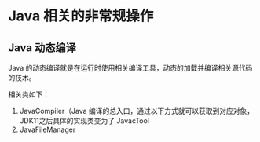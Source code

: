 # Java 相关的非常规操作



## Java 动态编译

Java 的动态编译就是在运行时使用相关编译工具，动态的加载并编译相关源代码的技术。

相关类如下：

1. JavaCompiler（Java 编译的总入口，通过以下方式就可以获取到对应对象，JDK11之后具体的实现类变为了 JavacTool
2. JavaFileManager